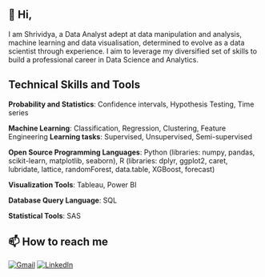 ## 👋 Hi, 

I am Shrividya, a Data Analyst adept at data manipulation and analysis, machine learning and data visualisation, determined to evolve as a data scientist through experience. I aim to leverage my diversified set of skills to build a professional career in Data Science and Analytics. 

## Technical Skills and Tools
**Probability and Statistics**: Confidence intervals, Hypothesis Testing, Time series

**Machine Learning**: Classification, Regression, Clustering, Feature Engineering
**Learning tasks**: Supervised, Unsupervised, Semi-supervised
                                                                                                                                           
**Open Source Programming Languages**: Python (libraries: numpy, pandas, scikit-learn, matplotlib, seaborn), 
 R (libraries: dplyr, ggplot2, caret, lubridate, lattice, randomForest, data.table, XGBoost, forecast)

**Visualization Tools**: Tableau, Power BI

**Database Query Language**: SQL                                                                                                    

**Statistical Tools**: SAS

## 📫 How to reach me 
[![Gmail](https://user-images.githubusercontent.com/58010969/127121475-e02ce9e9-3b3e-4c79-b63a-3481cc8336aa.png)][1]
[![LinkedIn](https://user-images.githubusercontent.com/58010969/127121526-62e73662-c010-477a-8b58-64fd6c3aeedb.png)][2]

[1]: shrividya.gs@gmail.com
[2]: https://www.linkedin.com/in/shrividya-subramaniam-36b76996

